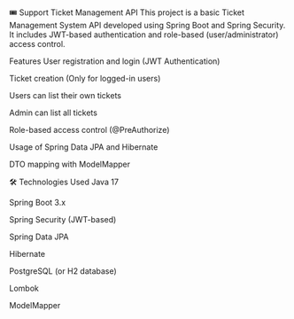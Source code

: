🎟 Support Ticket Management API
This project is a basic Ticket Management System API developed using Spring Boot and Spring Security. It includes JWT-based authentication and role-based (user/administrator) access control.

 Features
User registration and login (JWT Authentication)

Ticket creation (Only for logged-in users)

Users can list their own tickets

Admin can list all tickets

Role-based access control (@PreAuthorize)

Usage of Spring Data JPA and Hibernate

DTO mapping with ModelMapper

🛠️ Technologies Used
Java 17

Spring Boot 3.x

Spring Security (JWT-based)

Spring Data JPA

Hibernate

PostgreSQL (or H2 database)

Lombok

ModelMapper
